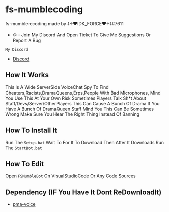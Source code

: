 # fs-mumblecoding

fs-mumblerecoding made by ⸸♱♥IDK_FORCE♥♱⸸#7611

- ⚙️・Join My Discord And Open Ticket To Give Me Suggestions Or Report A Bug

```My Discord```
- [Discord](https://discord.gg/6kJ5ubDEWE)

## How It Works

This Is A Wide ServerSide VoiceChat Spy To Find Cheaters,Racists,DramaQueens,Erps,People
With Bad Microphones, Mind You Use This At Your Own Risk Sometimes Players Talk Sh*t About Staff/Devs/Server/OtherPlayers This Can Cause A Bunch Of Drama If You Have A Bunch Of DramaQueen Staff Mind You This Can Be Sometimes Wrong Make Sure You Hear The Right Thing Instead Of Banning

## How To Install It

Run The ```Setup.bat``` Wait To For It To Download Then After It Downloads Run The ```StartBot.bat```

## How To Edit

Open ```FSMumbleBot``` On VisualStudioCode Or Any Code Sources

## Dependency (IF You Have It Dont ReDownloadIt)
- [pma-voice](https://github.com/AvarianKnight/pma-voice)
